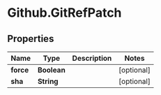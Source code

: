 # Github.GitRefPatch

## Properties

Name | Type | Description | Notes
------------ | ------------- | ------------- | -------------
**force** | **Boolean** |  | [optional] 
**sha** | **String** |  | [optional] 


